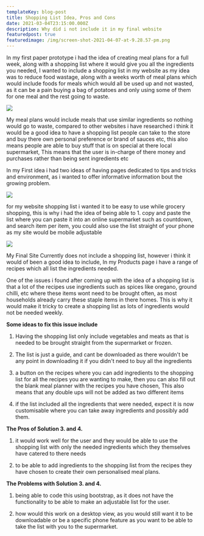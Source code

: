 ```yaml
---
templateKey: blog-post
title: Shopping List Idea, Pros and Cons
date: 2021-03-04T23:15:00.000Z
description: Why did i not include it in my final website
featuredpost: true
featuredimage: /img/screen-shot-2021-04-07-at-9.28.57-pm.png
---
```

In my first paper prototype i had the idea of creating meal plans for a full week, along with a shopping list where it would give you all the ingredients you needed, I wanted to include a shopping list in my website as my idea was to reduce food wastage, along with a weeks worth of meal plans which would include foods for meals which would all be used up and not wasted, as it can be a pain buying a bag of potatoes and only using some of them for one meal and the rest going to waste.

![](/img/screen-shot-2021-04-07-at-9.28.57-pm.png)

My meal plans would include meals that use similar ingredients so nothing would go to waste, compared to other websites i have researched i think it would be a good idea to have a shopping list people can take to the store and buy there own personal preference or brand of sauces etc, this also means people are able to buy stuff that is on special  at there local supermarket, This means that the user is in-charge of there money and purchases rather than being sent ingredients etc

In my First idea i had two ideas of having pages dedicated to tips and tricks and environment, as i wanted to offer informative information bout the growing problem.

![](/img/screen-shot-2021-04-07-at-9.29.22-pm.png)

for my website shopping list i wanted it to be easy to use while grocery shopping, this is why i had the idea of being able to 1. copy and paste the list where you can paste it into an online supermarket such as countdown, and search item per item, you could also use the list straight of your phone as my site would be mobile adjustable

![](/img/screen-shot-2021-04-07-at-9.29.41-pm.png)

My Final Site Currently does not include a shopping list, however i think it would of been a good idea to include, In my Products page i have a range of recipes which all list the ingredients needed. 



One of the issues i found after coming up with the idea of a shopping list is that a lot of the recipes use ingredients such as spices like oregano, ground chilli, etc where these items wont need to be brought often, as most households already carry these staple items in there homes. This is why it would make it tricky to create a shopping list as lots of ingredients would not be needed weekly.



**Some ideas to fix this issue include**



1. Having the shopping list only include vegetables and meats as that is needed to be brought straight from the supermarket or frozen.



2. The list is just a guide, and cant be downloaded as there wouldn't be any point in downloading it if you didn't need to buy all the ingredients



3. a button on the recipes where you can add ingredients to the shopping list for all the recipes you are wanting to make, then you can also fill out the blank meal planner with the recipes you have chosen, This also means that any double ups will not be added as two different items

4. if the list included all the ingredients that were needed, expect it is now customisable where you can take away ingredients and possibly add them.

**The Pros of Solution 3. and 4.**

1. it would work well for the user and they would be able to use the shopping list with only the needed ingredients which they themselves have catered to there needs

2. to be able to add ingredients to the shopping list from the recipes  they have chosen to create their own personalised meal plans.

**The Problems with Solution 3. and 4.**

1. being able to code this using bootstrap, as it does not have the functionality to be able to make an adjustable list for the user.



2.  how would this work on a desktop view, as you would still want it to be downloadable or be a specific phone feature as you want to be able to take the list with you to the supermarket.